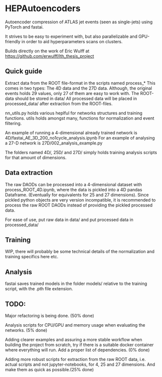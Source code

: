 # HEPAutoencoders
Autoencoder compression of ATLAS jet events (seen as single-jets) using PyTorch and fastai.

It strives to be easy to experiment with, but also parallelizable and GPU-friendly in order to aid hyperparameters scans on clusters.

Builds directly on the work of Eric Wulff at https://github.com/erwulff/lth_thesis_project 

## Quick guide
Extract data from the ROOT file-format in the scripts named process_*
This comes in two types: The 4D data and the 27D data. Although, the original events holds 29 values, only 27 of them are easy to work with.
The ROOT-data should be stored in data/
All processed data will be placed in processed_data/ after extraction from the ROOT-files.

nn_utils.py holds various heplful for networks structures and training functions.
utils holds amongst many, functions for normalization and event filtering.

An example of running a 4-dimensional already trained network is 4D/fastai_AE_3D_200_no1cycle_analysis.ipynb
For an example of analysing a 27-D network is 27D/002_analysis_example.py

The folders named 4D/, 25D/ and 27D/ simply holds training analysis scripts for that amount of dimensions. 

## Data extraction
The raw DAODs can be processed into a 4-dimensional dataset with process_ROOT_4D.ipynb, where the data is pickled into a 4D pandas Dataframe. (Eventually for equivalents for 25 and 27 dimensions).
Since pickled python objects are very version incompatible, it is recommended to process the raw ROOT DAODs instead of providing the pickled processed data. 

For ease of use, put raw data in data/ and put processed data in processed_data/

## Training
WIP, there will probably be some technical details of the normalization and training specifics here etc. 

## Analysis
fastai saves trained models in the folder models/ relative to the training script, with the .pth file extension. 

## TODO:
Major refactoring is being done. (50% done)

Analysis scripts for CPU/GPU and memory usage when evaluating the networks. (5% done)

Adding clearer examples and assuring a more stable workflow when building the project from scratch, try if there is a suitable docker container where everything will run. Add a proper list of dependencies. (0% done)

Adding more robust scripts for extraction from the raw ROOT data, i.e. actual scripts and not jupyter-notebooks, for 4, 25 and 27 dimensions. And make them as quick as possible.(25% done)
